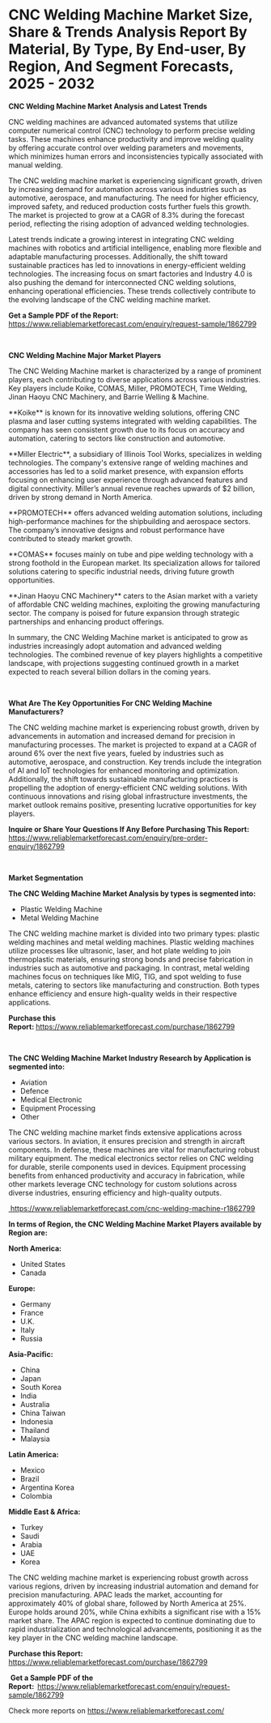 <p><h1>CNC Welding Machine Market Size, Share & Trends Analysis Report By Material, By Type, By End-user, By Region, And Segment Forecasts, 2025 - 2032</h1></p><p><strong>CNC Welding Machine Market Analysis and Latest Trends</strong></p>
<p><p>CNC welding machines are advanced automated systems that utilize computer numerical control (CNC) technology to perform precise welding tasks. These machines enhance productivity and improve welding quality by offering accurate control over welding parameters and movements, which minimizes human errors and inconsistencies typically associated with manual welding.</p><p>The CNC welding machine market is experiencing significant growth, driven by increasing demand for automation across various industries such as automotive, aerospace, and manufacturing. The need for higher efficiency, improved safety, and reduced production costs further fuels this growth. The market is projected to grow at a CAGR of 8.3% during the forecast period, reflecting the rising adoption of advanced welding technologies.</p><p>Latest trends indicate a growing interest in integrating CNC welding machines with robotics and artificial intelligence, enabling more flexible and adaptable manufacturing processes. Additionally, the shift toward sustainable practices has led to innovations in energy-efficient welding technologies. The increasing focus on smart factories and Industry 4.0 is also pushing the demand for interconnected CNC welding solutions, enhancing operational efficiencies. These trends collectively contribute to the evolving landscape of the CNC welding machine market.</p></p>
<p><strong>Get a Sample PDF of the Report:&nbsp;</strong> <a href="https://www.reliablemarketforecast.com/enquiry/request-sample/1862799?utm_campaign=2392&utm_medium=2&utm_source=Github&utm_content=ia&utm_term=16022025&utm_id=cnc-welding-machine">https://www.reliablemarketforecast.com/enquiry/request-sample/1862799</a></p>
<p>&nbsp;</p>
<p><strong>CNC Welding Machine Major Market Players</strong></p>
<p><p>The CNC Welding Machine market is characterized by a range of prominent players, each contributing to diverse applications across various industries. Key players include Koike, COMAS, Miller, PROMOTECH, Time Welding, Jinan Haoyu CNC Machinery, and Barrie Welling & Machine.</p><p>**Koike** is known for its innovative welding solutions, offering CNC plasma and laser cutting systems integrated with welding capabilities. The company has seen consistent growth due to its focus on accuracy and automation, catering to sectors like construction and automotive.</p><p>**Miller Electric**, a subsidiary of Illinois Tool Works, specializes in welding technologies. The company's extensive range of welding machines and accessories has led to a solid market presence, with expansion efforts focusing on enhancing user experience through advanced features and digital connectivity. Miller’s annual revenue reaches upwards of $2 billion, driven by strong demand in North America.</p><p>**PROMOTECH** offers advanced welding automation solutions, including high-performance machines for the shipbuilding and aerospace sectors. The company’s innovative designs and robust performance have contributed to steady market growth.</p><p>**COMAS** focuses mainly on tube and pipe welding technology with a strong foothold in the European market. Its specialization allows for tailored solutions catering to specific industrial needs, driving future growth opportunities.</p><p>**Jinan Haoyu CNC Machinery** caters to the Asian market with a variety of affordable CNC welding machines, exploiting the growing manufacturing sector. The company is poised for future expansion through strategic partnerships and enhancing product offerings.</p><p>In summary, the CNC Welding Machine market is anticipated to grow as industries increasingly adopt automation and advanced welding technologies. The combined revenue of key players highlights a competitive landscape, with projections suggesting continued growth in a market expected to reach several billion dollars in the coming years.</p></p>
<p>&nbsp;</p>
<p><strong>What Are The Key Opportunities For CNC Welding Machine Manufacturers?</strong></p>
<p><p>The CNC welding machine market is experiencing robust growth, driven by advancements in automation and increased demand for precision in manufacturing processes. The market is projected to expand at a CAGR of around 6% over the next five years, fueled by industries such as automotive, aerospace, and construction. Key trends include the integration of AI and IoT technologies for enhanced monitoring and optimization. Additionally, the shift towards sustainable manufacturing practices is propelling the adoption of energy-efficient CNC welding solutions. With continuous innovations and rising global infrastructure investments, the market outlook remains positive, presenting lucrative opportunities for key players.</p></p>
<p><strong>Inquire or Share Your Questions If Any Before Purchasing This Report:</strong> <a href="https://www.reliablemarketforecast.com/enquiry/pre-order-enquiry/1862799?utm_campaign=2392&utm_medium=2&utm_source=Github&utm_content=ia&utm_term=16022025&utm_id=cnc-welding-machine">https://www.reliablemarketforecast.com/enquiry/pre-order-enquiry/1862799</a></p>
<p>&nbsp;</p>
<p><strong>Market Segmentation</strong></p>
<p><strong>The CNC Welding Machine Market Analysis by types is segmented into:</strong></p>
<p><ul><li>Plastic Welding Machine</li><li>Metal Welding Machine</li></ul></p>
<p><p>The CNC welding machine market is divided into two primary types: plastic welding machines and metal welding machines. Plastic welding machines utilize processes like ultrasonic, laser, and hot plate welding to join thermoplastic materials, ensuring strong bonds and precise fabrication in industries such as automotive and packaging. In contrast, metal welding machines focus on techniques like MIG, TIG, and spot welding to fuse metals, catering to sectors like manufacturing and construction. Both types enhance efficiency and ensure high-quality welds in their respective applications.</p></p>
<p><strong>Purchase this Report:&nbsp;</strong><a href="https://www.reliablemarketforecast.com/purchase/1862799?utm_campaign=2392&utm_medium=2&utm_source=Github&utm_content=ia&utm_term=16022025&utm_id=cnc-welding-machine">https://www.reliablemarketforecast.com/purchase/1862799</a></p>
<p>&nbsp;</p>
<p><strong>The CNC Welding Machine Market Industry Research by Application is segmented into:</strong></p>
<p><ul><li>Aviation</li><li>Defence</li><li>Medical Electronic</li><li>Equipment Processing</li><li>Other</li></ul></p>
<p><p>The CNC welding machine market finds extensive applications across various sectors. In aviation, it ensures precision and strength in aircraft components. In defense, these machines are vital for manufacturing robust military equipment. The medical electronics sector relies on CNC welding for durable, sterile components used in devices. Equipment processing benefits from enhanced productivity and accuracy in fabrication, while other markets leverage CNC technology for custom solutions across diverse industries, ensuring efficiency and high-quality outputs.</p></p>
<p><a href="https://www.reliablemarketforecast.com/cnc-welding-machine-r1862799?utm_campaign=2392&utm_medium=2&utm_source=Github&utm_content=ia&utm_term=16022025&utm_id=cnc-welding-machine">&nbsp;https://www.reliablemarketforecast.com/cnc-welding-machine-r1862799</a></p>
<p><strong>In terms of Region, the CNC Welding Machine Market Players available by Region are:</strong></p>
<p>
    <p> <strong> North America: </strong>
        <ul>
            <li>United States</li>
            <li>Canada</li>
        </ul>
        </p> 
    <p> <strong> Europe: </strong>
        <ul>
            <li>Germany</li>
            <li>France</li>
            <li>U.K.</li>
            <li>Italy</li>
            <li>Russia</li>
        </ul>
        </p> 
    <p> <strong> Asia-Pacific: </strong>
        <ul>
            <li>China</li>
            <li>Japan</li>
            <li>South Korea</li>
            <li>India</li>
            <li>Australia</li>
            <li>China Taiwan</li>
            <li>Indonesia</li>
            <li>Thailand</li>
            <li>Malaysia</li>
        </ul>
        </p> 
    <p> <strong> Latin America: </strong>
        <ul>
            <li>Mexico</li>
            <li>Brazil</li>
            <li>Argentina Korea</li>
            <li>Colombia</li>
        </ul>
        </p> 
    <p> <strong> Middle East & Africa: </strong>
        <ul>
            <li>Turkey</li>
            <li>Saudi</li>
            <li>Arabia</li>
            <li>UAE</li>
            <li>Korea</li>
        </ul>
    </p>
    </p>
<p><p>The CNC welding machine market is experiencing robust growth across various regions, driven by increasing industrial automation and demand for precision manufacturing. APAC leads the market, accounting for approximately 40% of global share, followed by North America at 25%. Europe holds around 20%, while China exhibits a significant rise with a 15% market share. The APAC region is expected to continue dominating due to rapid industrialization and technological advancements, positioning it as the key player in the CNC welding machine landscape.</p></p>
<p><strong>Purchase this Report: </strong><a href="https://www.reliablemarketforecast.com/purchase/1862799?utm_campaign=2392&utm_medium=2&utm_source=Github&utm_content=ia&utm_term=16022025&utm_id=cnc-welding-machine">https://www.reliablemarketforecast.com/purchase/1862799</a></p>
<p>&nbsp;<strong>Get a Sample PDF of the Report:&nbsp;&nbsp;</strong><a href="https://www.reliablemarketforecast.com/enquiry/request-sample/1862799?utm_campaign=2392&utm_medium=2&utm_source=Github&utm_content=ia&utm_term=16022025&utm_id=cnc-welding-machine">https://www.reliablemarketforecast.com/enquiry/request-sample/1862799</a></p>
<p><strong></strong></p>
<p>Check more reports on <a href="https://www.reliablemarketforecast.com/?utm_campaign=2392&utm_medium=2&utm_source=Github&utm_content=ia&utm_term=16022025&utm_id=cnc-welding-machine">https://www.reliablemarketforecast.com/</a></p>